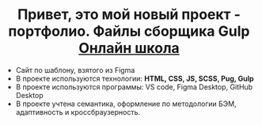 <h1 align="center">Привет, это мой новый проект - портфолио. Файлы сборщика Gulp <a href="https://artem-pot.github.io/Gulp_sborkaOne/dist/index.html">Онлайн школа</a></h1>

<ul>
    <li> Сайт по шаблону, взятого из Figma</li>
    <li> В проекте используются технологии: <b>HTML, CSS, JS, SCSS, Pug, Gulp</b></li>
    <li> В проекте используются программы: VS code, Figma Desktop, GitHub Desktop</li>
    <li> В проекте учтена семантика, оформление по методологии БЭМ, адаптивность и кроссбраузерность.</li>
</ul>
